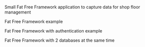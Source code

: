 Small Fat Free Framework application to capture data for shop floor management

Fat Free Framework example

Fat Free Framework with authentication example

Fat Free Framework with 2 databases at the same time
